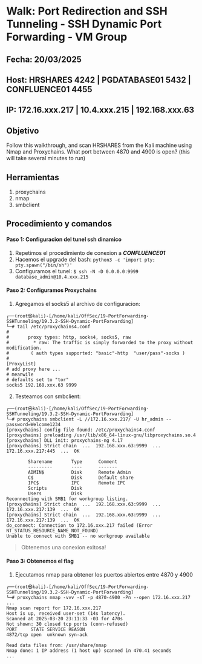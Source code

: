 # Walk: Port Redirection and SSH Tunneling - SSH Dynamic Port Forwarding - VM Group

## Fecha: 20/03/2025

## Host: HRSHARES 4242 | PGDATABASE01 5432 | CONFLUENCE01 4455

## IP: **172.16.xxx.217** | **10.4.xxx.215** | **192.168.xxx.63**
## Objetivo
Follow this walkthrough, and scan HRSHARES from the Kali machine using Nmap and Proxychains. What port between 4870 and 4900 is open? (this will take several minutes to run)
## Herramientas
1. proxychains
2. nmap
3. smbclient
## Procedimiento y comandos
#### Paso 1: Configuracion del tunel ssh dinamico
1. Repetimos el procedimiento de conexion a _**CONFLUENCE01**_
2. Hacemos el upgrade del bash: `python3 -c 'import pty; pty.spawn("/bin/sh")'`
3. Configuramos el tunel: `$ ssh -N -D 0.0.0.0:9999 database_admin@10.4.xxx.215`

#### Paso 2: Configuramos Proxychains
1. Agregamos el socks5 al archivo de configuracion: 
```
┌──(root㉿kali)-[/home/kali/OffSec/19-PortForwarding-SSHTunneling/19.3.2-SSH-Dynamic-PortForwarding]
└─# tail /etc/proxychains4.conf
#
#       proxy types: http, socks4, socks5, raw
#         * raw: The traffic is simply forwarded to the proxy without modification.
#        ( auth types supported: "basic"-http  "user/pass"-socks )
#
[ProxyList]
# add proxy here ...
# meanwile
# defaults set to "tor"
socks5 192.168.xxx.63 9999
```
2. Testeamos con smbclient:
```
┌──(root㉿kali)-[/home/kali/OffSec/19-PortForwarding-SSHTunneling/19.3.2-SSH-Dynamic-PortForwarding]
└─# proxychains smbclient -L //172.16.xxx.217/ -U hr_admin --password=Welcome1234
[proxychains] config file found: /etc/proxychains4.conf
[proxychains] preloading /usr/lib/x86_64-linux-gnu/libproxychains.so.4
[proxychains] DLL init: proxychains-ng 4.17
[proxychains] Strict chain  ...  192.168.xxx.63:9999  ...  172.16.xxx.217:445  ...  OK

        Sharename       Type      Comment
        ---------       ----      -------
        ADMIN$          Disk      Remote Admin
        C$              Disk      Default share
        IPC$            IPC       Remote IPC
        Scripts         Disk      
        Users           Disk      
Reconnecting with SMB1 for workgroup listing.
[proxychains] Strict chain  ...  192.168.xxx.63:9999  ...  172.16.xxx.217:139  ...  OK
[proxychains] Strict chain  ...  192.168.xxx.63:9999  ...  172.16.xxx.217:139  ...  OK
do_connect: Connection to 172.16.xxx.217 failed (Error NT_STATUS_RESOURCE_NAME_NOT_FOUND)
Unable to connect with SMB1 -- no workgroup available
```
> Obtenemos una conexion exitosa!
#### Paso 3: Obtenemos el flag
 1. Ejecutamos nmap para obtener los puertos abiertos entre 4870 y 4900
```
┌──(root㉿kali)-[/home/kali/OffSec/19-PortForwarding-SSHTunneling/19.3.2-SSH-Dynamic-PortForwarding]
└─# proxychains nmap -vvv -sT -p 4870-4900 -Pn --open 172.16.xxx.217
...
Nmap scan report for 172.16.xxx.217
Host is up, received user-set (14s latency).
Scanned at 2025-03-20 23:11:33 -03 for 470s
Not shown: 30 closed tcp ports (conn-refused)
PORT     STATE SERVICE REASON
4872/tcp open  unknown syn-ack

Read data files from: /usr/share/nmap
Nmap done: 1 IP address (1 host up) scanned in 470.41 seconds
...
```
